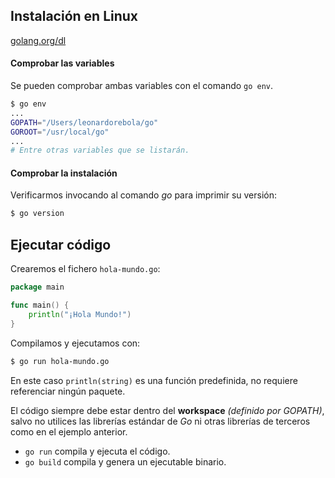 ## Instalación en Linux

 [golang.org/dl](https://golang.org/dl/) 



 
#### Comprobar las variables

Se pueden comprobar ambas variables con el comando `go env`.

```sh
$ go env
...
GOPATH="/Users/leonardorebola/go"
GOROOT="/usr/local/go"
...
# Entre otras variables que se listarán.
```

#### Comprobar la instalación

Verificarmos invocando al comando *go* para imprimir su versión:
```sh
$ go version
```
## Ejecutar código

Crearemos el fichero `hola-mundo.go`:

```go
package main

func main() {
	println("¡Hola Mundo!")
}
```

Compilamos y ejecutamos con:

```sh
$ go run hola-mundo.go
```

En este caso `println(string)` es una función predefinida, no requiere referenciar ningún paquete.

El código siempre debe estar dentro del **workspace** *(definido por GOPATH)*, salvo no utilices las librerías estándar de *Go* ni otras librerías de terceros como en el ejemplo anterior.

- `go run` compila y ejecuta el código.
- `go build` compila y genera un ejecutable binario.

